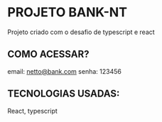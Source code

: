 # PROJETO BANK-NT

Projeto criado com o desafio de typescript e react

## COMO ACESSAR?

email: netto@bank.com
senha: 123456

## TECNOLOGIAS USADAS:
React, typescript
